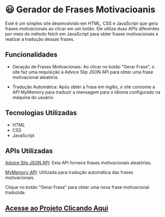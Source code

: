 # 😃 Gerador de Frases Motivacioanis

Este é um simples site desenvolvido em HTML, CSS e JavaScript que gera frases motivacionais ao clicar em um botão. Ele utiliza duas APIs diferentes por meio do método fetch em JavaScript para obter frases motivacionais e realizar a tradução dessas frases.

## Funcionalidades
- Geração de Frases Motivacionais: Ao clicar no botão "Gerar Frase", o site faz uma requisição à Advice Slip JSON API para obter uma frase motivacional aleatória.

- Tradução Automática: Após obter a frase em inglês, o site consome a API MyMemory para traduzir a mensagem para o idioma configurado na máquina do usuário.

## Tecnologias Utilizadas
- HTML
- CSS
- JavaScript

## APIs Utilizadas

[Advice Slip JSON API](https://api.adviceslip.com/): Esta API fornece frases motivacionais aleatórias.

[MyMemory API](https://api.mymemory.translated.net): Utilizada para tradução automática das frases motivacionais.



Clique no botão "Gerar Frase" para obter uma nova frase motivacional traduzida.

## [Acesse ao Projeto Clicando Aqui](https://gerador-frases-motivacionais.vercel.app/)
